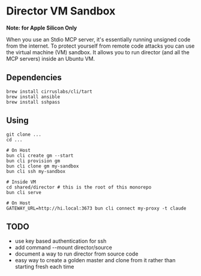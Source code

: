 # Director VM Sandbox

**Note: for Apple Silicon Only**

When you use an Stdio MCP server, it's essentially running unsigned code from the internet. To protect yourself from remote code attacks you can use the virtual machine (VM) sandbox. It allows you to run director (and all the MCP servers) inside an Ubuntu VM. 

## Dependencies
```
brew install cirruslabs/cli/tart
brew install ansible
brew install sshpass
```

## Using
```
git clone ...
cd ...

# On Host
bun cli create gm --start
bun cli provision gm
bun cli clone gm my-sandbox
bun cli ssh my-sandbox

# Inside VM
cd shared/director # this is the root of this monorepo
bun cli serve

# On Host
GATEWAY_URL=http://hi.local:3673 bun cli connect my-proxy -t claude
```

## TODO 
- use key based authentication for ssh
- add command --mount director/source
- document a way to run director from source code
- easy way to create a golden master and clone from it rather than starting fresh each time